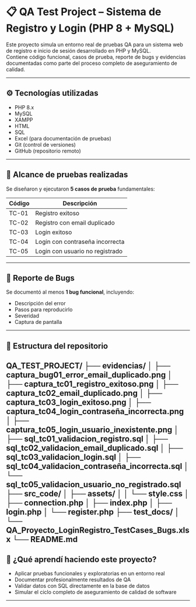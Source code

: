 # 📋 QA Test Project – Sistema de Registro y Login (PHP 8 + MySQL)

Este proyecto simula un entorno real de pruebas QA para un sistema web de registro e inicio de sesión desarrollado en PHP y MySQL.  
Contiene código funcional, casos de prueba, reporte de bugs y evidencias documentadas como parte del proceso completo de aseguramiento de calidad.

---

## ⚙️ Tecnologías utilizadas

- PHP 8.x
- MySQL
- XAMPP
- HTML
- SQL
- Excel (para documentación de pruebas)
- Git (control de versiones)
- GitHub (repositorio remoto)

---

## 🧪 Alcance de pruebas realizadas

Se diseñaron y ejecutaron **5 casos de prueba** fundamentales:

| Código | Descripción                                   |
|--------|-----------------------------------------------|
| TC-01  | Registro exitoso                              |
| TC-02  | Registro con email duplicado                  |
| TC-03  | Login exitoso                                 |
| TC-04  | Login con contraseña incorrecta               |
| TC-05  | Login con usuario no registrado               |

---

## 🐞 Reporte de Bugs

Se documentó al menos **1 bug funcional**, incluyendo:

- Descripción del error
- Pasos para reproducirlo
- Severidad
- Captura de pantalla

---

## 📂 Estructura del repositorio

QA_TEST_PROJECT/
├── evidencias/
│ ├── captura_bug01_error_email_duplicado.png
│ ├── captura_tc01_registro_exitoso.png
│ ├── captura_tc02_email_duplicado.png
│ ├── captura_tc03_login_exitoso.png
│ ├── captura_tc04_login_contraseña_incorrecta.png
│ ├── captura_tc05_login_usuario_inexistente.png
│ ├── sql_tc01_validacion_registro.sql
│ ├── sql_tc02_validacion_email_duplicado.sql
│ ├── sql_tc03_validacion_login.sql
│ ├── sql_tc04_validacion_contraseña_incorrecta.sql
│ └── sql_tc05_validacion_usuario_no_registrado.sql
├── src_code/
│ ├── assets/
│ │ └── style.css
│ ├── connection.php
│ ├── index.php
│ ├── login.php
│ └── register.php
├── test_docs/
│ └── QA_Proyecto_LoginRegistro_TestCases_Bugs.xlsx
└── README.md
---

## 📌 ¿Qué aprendí haciendo este proyecto?

- Aplicar pruebas funcionales y exploratorias en un entorno real  
- Documentar profesionalmente resultados de QA  
- Validar datos con SQL directamente en la base de datos  
- Simular el ciclo completo de aseguramiento de calidad de software

---